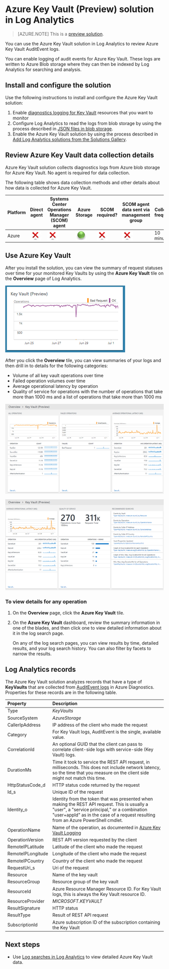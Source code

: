 <properties
	pageTitle="Azure Key Vault solution in Log Analytics | Microsoft Azure"
	description="You can use the Azure Key Vault solution in Log Analytics to review Azure Key Vault logs."
	services="log-analytics"
	documentationCenter=""
	authors="richrundmsft"
	manager="jochan"
	editor=""/>

<tags
	ms.service="log-analytics"
	ms.workload="na"
	ms.tgt_pltfrm="na"
	ms.devlang="na"
	ms.topic="article"
	ms.date="07/12/2016"
	ms.author="richrund"/>

# Azure Key Vault (Preview) solution in Log Analytics

>[AZURE.NOTE] This is a [preview solution](log-analytics-add-solutions.md#log-analytics-preview-solutions-and-features).

You can use the Azure Key Vault solution in Log Analytics to review Azure Key Vault AuditEvent logs.

You can enable logging of audit events for Azure Key Vault. These logs are written to Azure Blob storage where they can then be indexed by Log Analytics for searching and analysis.

## Install and configure the solution

Use the following instructions to install and configure the Azure Key Vault solution:

1.	Enable [diagnostics logging for Key Vault](../key-vault/key-vault-logging.md) resources that you want to monitor
2.	Configure Log Analytics to read the logs from blob storage by using the process described in [JSON files in blob storage](../log-analytics/log-analytics-azure-storage-json.md).
3.	Enable the Azure Key Vault solution by using the process described in [Add Log Analytics solutions from the Solutions Gallery](log-analytics-add-solutions.md).  

## Review Azure Key Vault data collection details

Azure Key Vault solution collects diagnostics logs from Azure blob storage for Azure Key Vault.
No agent is required for data collection.

The following table shows data collection methods and other details about how data is collected for Azure Key Vault.

| Platform | Direct agent | Systems Center Operations Manager (SCOM) agent | Azure Storage | SCOM required? | SCOM agent data sent via management group | Collection frequency |
|---|---|---|---|---|---|---|
|Azure|![No](./media/log-analytics-azure-keyvault/oms-bullet-red.png)|![No](./media/log-analytics-azure-keyvault/oms-bullet-red.png)|![Yes](./media/log-analytics-azure-keyvault/oms-bullet-green.png)|            ![No](./media/log-analytics-azure-keyvault/oms-bullet-red.png)|![No](./media/log-analytics-azure-keyvault/oms-bullet-red.png)| 10 minutes|

## Use Azure Key Vault

After you install the solution, you can view the summary of request statuses over time for your monitored Key Vaults by using the **Azure Key Vault** tile on the **Overview** page of Log Analytics.

![image of Azure Key Vault tile](./media/log-analytics-azure-keyvault/log-analytics-keyvault-tile.png)

After you click the **Overview** tile, you can view summaries of your logs and then drill in to details for the following categories:

- Volume of all key vault operations over time
- Failed operation volumes over time
- Average operational latency by operation
- Quality of service for operations with the number of operations that take more than 1000 ms and a list of operations that take more than 1000 ms

![image of Azure Key Vault dashboard](./media/log-analytics-azure-keyvault/log-analytics-keyvault01.png)

![image of Azure Key Vault dashboard](./media/log-analytics-azure-keyvault/log-analytics-keyvault02.png)

### To view details for any operation

1. On the **Overview** page, click the **Azure Key Vault** tile.
2. On the **Azure Key Vault** dashboard, review the summary information in one of the blades, and then click one to view detailed information about it in the log search page.

	On any of the log search pages, you can view results by time, detailed results, and your log search history. You can also filter by facets to narrow the results.

## Log Analytics records

The Azure Key Vault solution analyzes records that have a type of **KeyVaults** that are collected from [AuditEvent logs](..\key-vault\key-vault-logging.md) in Azure Diagnostics.  Properties for these records are in the following table.  

| Property | Description |
|:--|:--|
| Type | *KeyVaults* |
| SourceSystem | *AzureStorage* |
| CallerIpAddress | IP address of the client who made the request |
| Category      | For Key Vault logs, AuditEvent is the single, available value.|
| CorrelationId | An optional GUID that the client can pass to correlate client-side logs with service-side (Key Vault) logs. |
| DurationMs | Time it took to service the REST API request, in milliseconds. This does not include network latency, so the time that you measure on the client side might not match this time. |
| HttpStatusCode_d | HTTP status code returned by the request |
| Id_s       | Unique ID of the request |
| Identity_o | Identity from the token that was presented when making the REST API request. This is usually a "user", a "service principal," or a combination "user+appId" as in the case of a request resulting from an Azure PowerShell cmdlet. |
| OperationName      | Name of the operation, as documented in [Azure Key Vault Logging](..\key-vault\key-vault-logging.md)|
| OperationVersion      | REST API version requested by the client|
| RemoteIPLatitude | Latitude of the client who made the request |
| RemoteIPLongitude | Longitude of the client who made the request |
| RemoteIPCountry | Country of the client who made the request  |
| RequestUri_s | Uri of the request |
| Resource   | Name of the key vault |
| ResourceGroup | Resource group of the key vault |
| ResourceId | Azure Resource Manager Resource ID. For Key Vault logs, this is always the Key Vault resource ID. |
| ResourceProvider | *MICROSOFT.KEYVAULT* |
| ResultSignature  | HTTP status|
| ResultType      | Result of REST API request|
| SubscriptionId | Azure subscription ID of the subscription containing the Key Vault |


## Next steps

- Use [Log searches in Log Analytics](log-analytics-log-searches.md) to view detailed Azure Key Vault data.
